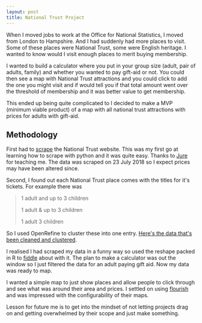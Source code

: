 ```yaml
---
layout: post
title: National Trust Project
---
```

When I moved jobs to work at the Office for National Statistics, I moved from London to Hampshire. And I had suddenly had more places to visit. Some of these places were National Trust, some were English heritage. I wanted to know would I visit enough places to merit buying membership. 

I wanted to build a calculator where you put in your group size (adult, pair of adults, family) and whether you wanted to pay gift-aid or not. You could then see a map with National Trust attractions and you could click to add the one you might visit and if would tell you if that total amount went over the threshold of membership and it was better value to get membership. 

This ended up being quite complicated to I decided to make a MVP (minimum viable product) of a map with all national trust attractions with prices for adults with gift-aid.

<div class="flourish-embed" data-src="visualisation/167193"></div><script src="https://public.flourish.studio/resources/embed.js"></script>

## Methodology
First had to [scrape](https://github.com/henryjameslau/national-trust-scraper/blob/master/Scraper/Nat%20Trust.ipynb) the National Trust website. This was my first go at learning how to scrape with python and it was quite easy. Thanks to [Jure](https://twitter.com/JureStabuc) for teaching me. The data was scraped on 23 July 2018 so I expect prices may have been altered since. 

Second, I found out each National Trust place comes with the titles for it's tickets. For example there was 

> 1 adult and up to 3 children
>
> 1 adult & up to 3 children
>
> 1 adult 3 children

So I used OpenRefine to cluster these into one entry. [Here's the data that's been cleaned and clustered](https://github.com/henryjameslau/national-trust-scraper/blob/master/Scraper/NatTrust-clustered.xlsx). 

I realised I had scraped my data in a funny way so used the reshape packed in R to [fiddle](https://github.com/henryjameslau/national-trust-scraper/blob/master/Scraper/reshaping.Rmd) about with it. The plan to make a calculator was out the window so I just filtered the data for an adult paying gift aid. Now my data was ready to map. 

I wanted a simple map to just show places and allow people to click through and see what was around their area and prices. I settled on using [flourish](https://flourish.studio/) and was impressed with the configurability of their maps. 

Lesson for future me is to get into the mindset of not letting projects drag on and getting overwhelmed by their scope and just make something. 

